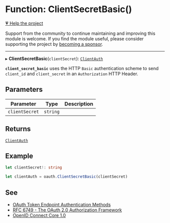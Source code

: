 # Function: ClientSecretBasic()

[💗 Help the project](https://github.com/sponsors/panva)

Support from the community to continue maintaining and improving this module is welcome. If you find the module useful, please consider supporting the project by [becoming a sponsor](https://github.com/sponsors/panva).

***

▸ **ClientSecretBasic**(`clientSecret`): [`ClientAuth`](../type-aliases/ClientAuth.md)

**`client_secret_basic`** uses the HTTP `Basic` authentication scheme to send `client_id` and
`client_secret` in an `Authorization` HTTP Header.

## Parameters

| Parameter | Type | Description |
| ------ | ------ | ------ |
| `clientSecret` | `string` |  |

## Returns

[`ClientAuth`](../type-aliases/ClientAuth.md)

## Example

```ts
let clientSecret!: string

let clientAuth = oauth.ClientSecretBasic(clientSecret)
```

## See

 - [OAuth Token Endpoint Authentication Methods](https://www.iana.org/assignments/oauth-parameters/oauth-parameters.xhtml#token-endpoint-auth-method)
 - [RFC 6749 - The OAuth 2.0 Authorization Framework](https://www.rfc-editor.org/rfc/rfc6749.html#section-2.3)
 - [OpenID Connect Core 1.0](https://openid.net/specs/openid-connect-core-1_0.html#ClientAuthentication)
